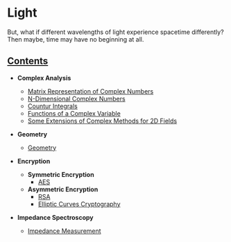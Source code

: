 # Light
<p> But, what if different wavelengths of light experience spacetime differently? Then maybe, time may have no beginning at all.</p>




## [Contents](https://)
- __Complex Analysis__
  - [Matrix Representation of Complex Numbers](https://github.com/Xiuhcoatl-013/Light/blob/main/ComplexAnalysis/Complex_Numbers_Matrix_Representation/Matrix_Representation_of_Complex_Numbers%20.ipynb)
  - [N-Dimensional Complex Numbers](https://github.com/Xiuhcoatl-013/Light/blob/main/ComplexAnalysis/N-Dimensional_Complex_Numbers/N-Dimensional_Complex_Numbers.ipynb)
  - [Countur Integrals](https://github.com/Xiuhcoatl-013/Light/blob/main/ComplexAnalysis/Countur_Integrals/Countur_Integrals.ipynb)
  - [Functions of a Complex Variable](https://github.com/Xiuhcoatl-013/Light/blob/main/ComplexAnalysis/Complex_Variable_Functions/Complex_Variable_Functions.ipynb)
  - [Some Extensions of Complex Methods for 2D Fields](https://github.com/Xiuhcoatl-013/Light/blob/main/ComplexAnalysis/Complex_Methods_Extension_2D_Fields/Complex_Methods_Extension_2D_Fields.ipynb)

- __Geometry__ 
  - [Geometry](https://github.com/Xiuhcoatl-013/Light/blob/main/Geometry/Geometry.ipynb)
  
- __Encryption__
  - __Symmetric Encryption__
    - [AES](https://)
  - __Asymmetric Encryption__
    - [RSA](https://github.com/Xiuhcoatl-013/Light/blob/main/Encryption/AsymmetricEncryption/RSA/RSA_Algorithm.ipynb)
	- [Elliptic Curves Cryptography](https://github.com/Xiuhcoatl-013/Light/blob/main/Encryption/AsymmetricEncryption/EllipticCurveCryptography/Elliptic_Curve_Cryptography%20.ipynb)
    	
- __Impedance Spectroscopy__
  - [Impedance Measurement](https://github.com/Xiuhcoatl-013/Light/blob/main/ImpedanceSpectroscopy/ImpedanceMeasurement/ImpedanceMeasurement.ipynb) 